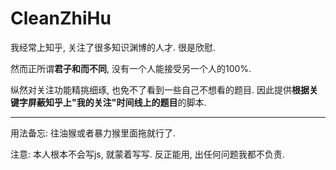 # CleanZhiHu

我经常上知乎, 关注了很多知识渊博的人才. 很是欣慰. 

然而正所谓**君子和而不同**, 没有一个人能接受另一个人的100%.

纵然对关注功能精挑细琢, 也免不了看到一些自己不想看的题目.
因此提供**根据关键字屏蔽知乎上"我的关注"时间线上的题目**的脚本.

----

用法备忘: 往油猴或者暴力猴里面拖就行了.

注意: 本人根本不会写js, 就蒙着写写. 反正能用, 出任何问题我都不负责.

